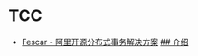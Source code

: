 # TCC

* [Fescar - 阿里开源分布式事务解决方案](https://github.com/alibaba/fescar) 
[## 介绍](https://zhuanlan.zhihu.com/p/55958530?utm_source=wechat_session&utm_medium=social&utm_oi=28100209410048)

